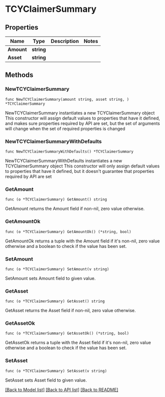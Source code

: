 # TCYClaimerSummary

## Properties

Name | Type | Description | Notes
------------ | ------------- | ------------- | -------------
**Amount** | **string** |  | 
**Asset** | **string** |  | 

## Methods

### NewTCYClaimerSummary

`func NewTCYClaimerSummary(amount string, asset string, ) *TCYClaimerSummary`

NewTCYClaimerSummary instantiates a new TCYClaimerSummary object
This constructor will assign default values to properties that have it defined,
and makes sure properties required by API are set, but the set of arguments
will change when the set of required properties is changed

### NewTCYClaimerSummaryWithDefaults

`func NewTCYClaimerSummaryWithDefaults() *TCYClaimerSummary`

NewTCYClaimerSummaryWithDefaults instantiates a new TCYClaimerSummary object
This constructor will only assign default values to properties that have it defined,
but it doesn't guarantee that properties required by API are set

### GetAmount

`func (o *TCYClaimerSummary) GetAmount() string`

GetAmount returns the Amount field if non-nil, zero value otherwise.

### GetAmountOk

`func (o *TCYClaimerSummary) GetAmountOk() (*string, bool)`

GetAmountOk returns a tuple with the Amount field if it's non-nil, zero value otherwise
and a boolean to check if the value has been set.

### SetAmount

`func (o *TCYClaimerSummary) SetAmount(v string)`

SetAmount sets Amount field to given value.


### GetAsset

`func (o *TCYClaimerSummary) GetAsset() string`

GetAsset returns the Asset field if non-nil, zero value otherwise.

### GetAssetOk

`func (o *TCYClaimerSummary) GetAssetOk() (*string, bool)`

GetAssetOk returns a tuple with the Asset field if it's non-nil, zero value otherwise
and a boolean to check if the value has been set.

### SetAsset

`func (o *TCYClaimerSummary) SetAsset(v string)`

SetAsset sets Asset field to given value.



[[Back to Model list]](../README.md#documentation-for-models) [[Back to API list]](../README.md#documentation-for-api-endpoints) [[Back to README]](../README.md)


